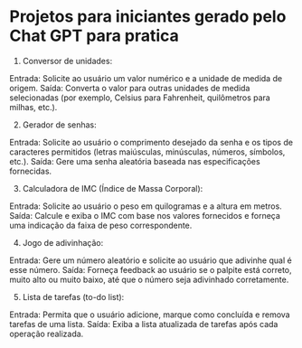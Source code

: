 # Projetos para iniciantes gerado pelo Chat GPT para pratica

1. Conversor de unidades:

Entrada: Solicite ao usuário um valor numérico e a unidade de medida de origem.
Saída: Converta o valor para outras unidades de medida selecionadas (por exemplo, Celsius para Fahrenheit, quilômetros para milhas, etc.).

2. Gerador de senhas:

Entrada: Solicite ao usuário o comprimento desejado da senha e os tipos de caracteres permitidos (letras maiúsculas, minúsculas, números, símbolos, etc.).
Saída: Gere uma senha aleatória baseada nas especificações fornecidas.

3. Calculadora de IMC (Índice de Massa Corporal):

Entrada: Solicite ao usuário o peso em quilogramas e a altura em metros.
Saída: Calcule e exiba o IMC com base nos valores fornecidos e forneça uma indicação da faixa de peso correspondente.

4. Jogo de adivinhação:

Entrada: Gere um número aleatório e solicite ao usuário que adivinhe qual é esse número.
Saída: Forneça feedback ao usuário se o palpite está correto, muito alto ou muito baixo, até que o número seja adivinhado corretamente.

5. Lista de tarefas (to-do list):

Entrada: Permita que o usuário adicione, marque como concluída e remova tarefas de uma lista.
Saída: Exiba a lista atualizada de tarefas após cada operação realizada.